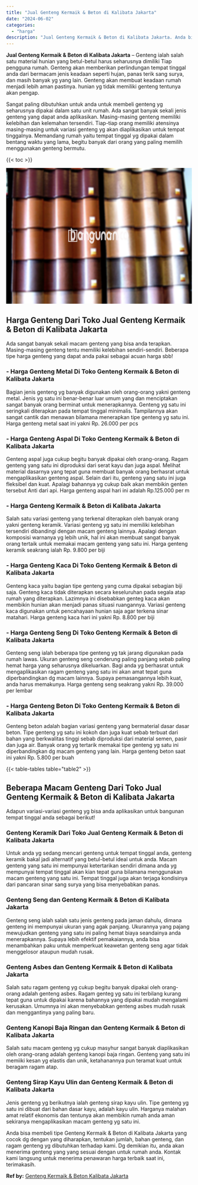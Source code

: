 ```yaml
---
title: "Jual Genteng Kermaik & Beton di Kalibata Jakarta"
date: "2024-06-02"
categories: 
  - "harga"
description: "Jual Genteng Kermaik & Beton di Kalibata Jakarta. Anda bisa membeli tipe Genteng Kermaik & Beton di Kalibata Jakarta yang cocok dg dengan yang diharapkan, te..."
---
```


**Jual Genteng Kermaik & Beton di Kalibata Jakarta** – Genteng ialah salah satu material hunian yang betul-betul harus seharusnya dimiliki Tiap pengguna rumah. Genteng akan memberikan perlindungan tempat tinggal anda dari bermacam jenis keadaan seperti hujan, panas terik sang surya, dan masih banyak yg yang lain. Genteng akan membuat keadaan rumah menjadi lebih aman pastinya. hunian yg tidak memiliki genteng tentunya akan pengap.

Sangat paling dibutuhkan untuk anda untuk membeli genteng yg seharusnya dipakai dalam satu unit rumah. Ada sangat banyak sekali jenis genteng yang dapat anda aplikasikan. Masing-masing genteng memiliki kelebihan dan kelemahan tersendiri. Tiap-tiap orang memiliki atensinya masing-masing untuk variasi genteng yg akan diaplikasikan untuk tempat tinggalnya. Memandang rumah yaitu tempat tinggal yg dipakai dalam bentang waktu yang lama, begitu banyak dari orang yang paling memilih menggunakan genteng bermutu.

{{< toc >}}

![Jual Genteng Kermaik & Beton di Kalibata Jakarta](/images/genteng-minimalis-murah13.png)

## Harga Genteng Dari Toko Jual Genteng Kermaik & Beton di Kalibata Jakarta

Ada sangat banyak sekali macam genteng yang bisa anda terapkan. Masing-masing genteng tentu memiliki kelebihan sendiri-sendiri. Beberapa tipe harga genteng yang dapat anda pakai sebagai acuan harga sbb!

### \- Harga Genteng Metal Di Toko Genteng Kermaik & Beton di Kalibata Jakarta

Bagian jenis genteng yg banyak digunakan oleh orang-orang yakni genteng metal. Jenis yg satu ini benar-benar luar umum yang dan menciptakan sangat banyak orang berminat untuk menerapkannya. Genteng yg satu ini seringkali diterapkan pada tempat tinggal minimalis. Tampilannya akan sangat cantik dan menawan bilamana menerapkan tipe genteng yg satu ini. Harga genteng metal saat ini yakni Rp. 26.000 per pcs

### \- Harga Genteng Aspal Di Toko Genteng Kermaik & Beton di Kalibata Jakarta

Genteng aspal juga cukup begitu banyak dipakai oleh orang-orang. Ragam genteng yang satu ini diproduksi dari serat kayu dan juga aspal. Melihat material dasarnya yang tepat guna membuat banyak orang berhasrat untuk mengaplikasikan genteng aspal. Selain dari itu, genteng yang satu ini juga fleksibel dan kuat. Apalagi bahannya yg cukup baik akan membikin genten tersebut Anti dari api. Harga genteng aspal hari ini adalah Rp.125.000 per m

### \- Harga Genteng Kermaik & Beton di Kalibata Jakarta

Salah satu variasi genteng yang terkenal diterapkan oleh banyak orang yakni genteng keramik. Variasi genteng yg satu ini memiliki kelebihan tersendiri dibandingi dengan macam genteng lainnya. Apalagi dengan komposisi warnanya yg lebih unik, hal ini akan membuat sangat banyak orang tertaik untuk memakai macam genteng yang satu ini. Harga genteng keramik seakrang ialah Rp. 9.800 per biji

### \- Harga Genteng Kaca Di Toko Genteng Kermaik & Beton di Kalibata Jakarta

Genteng kaca yaitu bagian tipe genteng yang cuma dipakai sebagian biji saja. Genteng kaca tidak diterapkan secara keseluruhan pada segala atap rumah yang diterapkan. Lazimnya ini disebabkan genteg kaca akan membikin hunian akan menjadi panas situasi ruangannya. Variasi genteng kaca digunakan untuk pencahayaan hunian saja agar terkena sinar matahari. Harga genteng kaca hari ini yakni Rp. 8.800 per biji

### \- Harga Genteng Seng Di Toko Genteng Kermaik & Beton di Kalibata Jakarta

Genteng seng ialah beberapa tipe genteng yg tak jarang digunakan pada rumah lawas. Ukuran genteng seng cenderung paling panjang sebab paling hemat harga yang seharusnya dikeluarkan. Bagi anda yg berhasrat untuk mengaplikasikan ragam genteng yang satu ini akan amat tepat guna diperbandingkan dg macam lainnya. Supaya pemasangannya lebih kuat, anda harus memakunya. Harga genteng seng seakrang yakni Rp. 39.000 per lembar

### \- Harga Genteng Beton Di Toko Genteng Kermaik & Beton di Kalibata Jakarta

Genteng beton adalah bagian variasi genteng yang bermaterial dasar dasar beton. Tipe genteng yg satu ini kokoh dan juga kuat sebab terbuat dari bahan yang berkwalitas tinggi sebab diproduksi dari material semen, pasir dan juga air. Banyak orang yg tertarik memakai tipe genteng yg satu ini diperbandingkan dg macam genteng yang lain. Harga genteng beton saat ini yakni Rp. 5.800 per buah

{{< table-tables table="table2" >}}

## Beberapa Macam Genteng Dari Toko Jual Genteng Kermaik & Beton di Kalibata Jakarta

Adapun variasi-variasi genteng yg bisa anda aplikasikan untuk bangunan tempat tinggal anda sebagai berikut!

### Genteng Keramik Dari Toko Jual Genteng Kermaik & Beton di Kalibata Jakarta

Untuk anda yg sedang mencari genteng untuk tempat tinggal anda, genteng keramik bakal jadi alternatif yang betul-betul ideal untuk anda. Macam genteng yang satu ini mempunyai ketertarikan sendiri dimana anda yg mempunyai tempat tinggal akan kian tepat guna bilamana menggunakan macam genteng yang satu ini. Tempat tinggal juga akan terjaga kondisinya dari pancaran sinar sang surya yang bisa menyebabkan panas.

### Genteng Seng dan Genteng Kermaik & Beton di Kalibata Jakarta

Genteng seng ialah salah satu jenis genteng pada jaman dahulu, dimana genteng ini mempunyai ukuran yang agak panjang. Ukurannya yang pajang mewujudkan genteng yang satu ini paling hemat biaya seandainya anda menerapkannya. Supaya lebih efektif pemakaiannya, anda bisa menambahkan paku untuk memperkuat keawetan genteng seng agar tidak menggelosor ataupun mudah rusak.

### Genteng Asbes dan Genteng Kermaik & Beton di Kalibata Jakarta

Salah satu ragam genteng yg cukup begitu banyak dipakai oleh orang-orang adalah genteng asbes. Ragam genteg yg satu ini terbilang kurang tepat guna untuk dipakai karena bahannya yang dipakai mudah mengalami kerusakan. Umumnya ini akan menyebabkan genteng asbes mudah rusak dan menggantinya yang paling baru.

### Genteng Kanopi Baja Ringan dan Genteng Kermaik & Beton di Kalibata Jakarta

Salah satu macam genteng yg cukup masyhur sangat banyak diaplikasikan oleh orang-orang adalah genteng kanopi baja ringan. Genteng yang satu ini memiiki kesan yg elastis dan unik, ketahanannya pun teramat kuat untuk beragam ragam atap.

### Genteng Sirap Kayu Ulin dan Genteng Kermaik & Beton di Kalibata Jakarta

Jenis genteng yg berikutnya ialah genteng sirap kayu ulin. Tipe genteng yg satu ini dibuat dari bahan dasar kayu, adalah kayu ulin. Harganya malahan amat relatif ekonomis dan tentunya akan membikin rumah anda aman sekiranya mengaplikasikan macam genteng yg satu ini.

Anda bisa membeli tipe Genteng Kermaik & Beton di Kalibata Jakarta yang cocok dg dengan yang diharapkan, tentukan jumlah, bahan genteng, dan ragam genteng yg dibutuhkan terhadap kami. Dg demikian itu, anda akan menerima genteng yang yang sesuai dengan untuk rumah anda. Kontak kami langsung untuk menerima penawaran harga terbaik saat ini, terimakasih.

**Ref by:**  [Genteng Kermaik & Beton  Kalibata Jakarta](https://id.wikipedia.org/wiki/Genteng)
